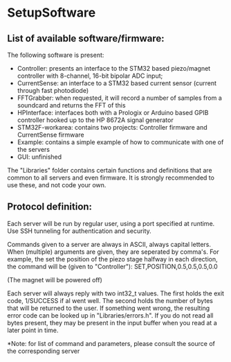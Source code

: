 SetupSoftware
=============

List of available software/firmware:
------------------------------------
The following software is present:
- Controller: presents an interface to the STM32 based piezo/magnet controller with 8-channel, 16-bit bipolar ADC input;
- CurrentSense: an interface to a STM32 based current sensor (current through fast photodiode)
- FFTGrabber: when requested, it will record a number of samples from a soundcard and returns the FFT of this
- HPInterface: interfaces both with a Prologix or Arduino based GPIB controller hooked up to the HP 8672A signal generator
- STM32F-workarea: contains two projects: Controller firmware and CurrentSense firmware
- Example: contains a simple example of how to communicate with one of the servers
- GUI: unfinished

The "Libraries" folder contains certain functions and definitions that are common to all servers and even firmware. It is strongly recommended to use these, and not code your own.

Protocol definition:
--------------------
Each server will be run by regular user, using a port specified at runtime. Use SSH tunneling for authentication and
security.

Commands given to a server are always in ASCII, always capital letters. When (multiple) arguments are given, they are seperated by comma's.
For example, the set the position of the piezo stage halfway in each direction, the command will be (given to "Controller"):
SET,POSITION,0.5,0.5,0.5,0.0

(The magnet will be powered off)

Each server will always reply with two int32_t values. The first holds the exit code, 1/SUCCESS if al went well. The second holds the number of bytes that will 
be returned to the user. If something went wrong, the resulting error code can be looked up in "Libraries/errors.h".
If you do not read all bytes present, they may be present in the input buffer when you read at a later point in time.

*Note: for list of command and parameters, please consult the source of the corresponding server
